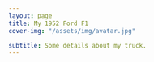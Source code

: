 ```yaml
---
layout: page
title: My 1952 Ford F1
cover-img: "/assets/img/avatar.jpg"

subtitle: Some details about my truck.
---
```


<!--stackedit_data:
eyJoaXN0b3J5IjpbLTIwNDk0OTc0NjIsLTEyMzMxOTI2NTcsMT
MyNTQwMzEwNywxNzQ4NzQ2OTkyXX0=
-->